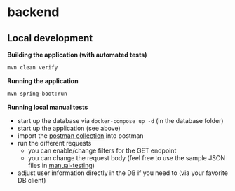 # backend

## Local development

**Building the application (with automated tests)**

```bash
mvn clean verify
```

**Running the application**

```bash
mvn spring-boot:run
```

**Running local manual tests**

- start up the database via `docker-compose up -d` (in the database folder)
- start up the application (see above)
- import the [postman collection](manual-testing/postman-collection.json) into postman
- run the different requests
  - you can enable/change filters for the GET endpoint
  - you can change the request body (feel free to use the sample JSON files in [manual-testing](manual-testing/request-payload))
- adjust user information directly in the DB if you need to (via your favorite DB client)
